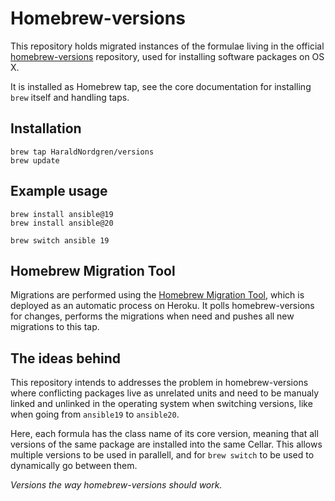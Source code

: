 # Homebrew-versions

This repository holds migrated instances of the formulae living in the official [homebrew-versions](https://github.com/Homebrew/homebrew-versions) repository, used for installing software packages on OS X.

It is installed as Homebrew tap, see the core documentation for installing `brew` itself and handling taps.

## Installation

    brew tap HaraldNordgren/versions
    brew update

## Example usage

    brew install ansible@19
    brew install ansible@20

    brew switch ansible 19

## Homebrew Migration Tool

Migrations are performed using the [Homebrew Migration Tool](https://github.com/HaraldNordgren/homebrew-migration-tool-heroku), which is deployed as an automatic process on Heroku. It polls homebrew-versions for changes, performs the migrations when need and pushes all new migrations to this tap.

## The ideas behind

This repository intends to addresses the problem in homebrew-versions where conflicting packages live as unrelated units and need to be manualy linked and unlinked in the operating system when switching versions, like when going from `ansible19` to `ansible20`.

Here, each formula has the class name of its core version, meaning that all versions of the same package are installed into the same Cellar. This allows multiple versions to be used in parallell, and for `brew switch` to be used to dynamically go between them.

*Versions the way homebrew-versions should work.*

